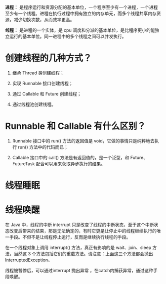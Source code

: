 **进程：**
是程序运行和资源分配的基本单位，一个程序至少有一个进程，一个进程至少有一个线程。进程在执行过程中拥有独立的内存单元，而多个线程共享内存资源，减少切换次数，从而效率更高。

**线程：**
是进程的一个实体，是 cpu 调度和分派的基本单位，是比程序更小的能独立运行的基本单位。同一进程中的多个线程之间可以并发执行。


# 创建线程的几种方式？

1.  继承 Thread 类创建线程；
    
2.  实现 Runnable 接口创建线程；
    
3.  通过 Callable 和 Future 创建线程；
    
4.  通过线程池创建线程。

# Runnable 和 Callable 有什么区别？
1.  Runnable 接口中的 run() 方法的返回值是 void，它做的事情只是纯粹地去执行 run() 方法中的代码而已；
   
2.  Callable 接口中的 call() 方法是有返回值的，是一个泛型，和 Future、FutureTask 配合可以用来获取异步执行的结果。


# 线程睡眠

# 线程唤醒
在 Java 中，线程的中断 interrupt 只是改变了线程的中断状态，至于这个中断状态改变后带来的结果，那是无法确定的，有时它更是让停止中的线程继续执行的唯一手段。不但不是让线程停止运行，反而是继续执行线程的手段。

在一个线程对象上调用 interrupt() 方法，真正有影响的是 wait、join、sleep 方法，当然这 3 个方法包括它们的重载方法。请注意：上面这三个方法都会抛出 InterruptedException。

线程被暂停后，可以通过interrupt  抛出异常 ，在catch内捕获异常，通过这种手段唤醒。